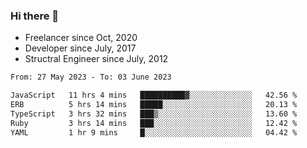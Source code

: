### Hi there 👋

- Freelancer since Oct, 2020
- Developer since July, 2017
- Structral Engineer since July, 2012

<!--START_SECTION:waka-->

```txt
From: 27 May 2023 - To: 03 June 2023

JavaScript   11 hrs 4 mins   ██████████▓░░░░░░░░░░░░░░   42.56 %
ERB          5 hrs 14 mins   █████░░░░░░░░░░░░░░░░░░░░   20.13 %
TypeScript   3 hrs 32 mins   ███▒░░░░░░░░░░░░░░░░░░░░░   13.60 %
Ruby         3 hrs 14 mins   ███░░░░░░░░░░░░░░░░░░░░░░   12.42 %
YAML         1 hr 9 mins     █░░░░░░░░░░░░░░░░░░░░░░░░   04.42 %
```

<!--END_SECTION:waka-->

